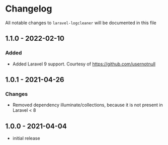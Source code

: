 # Changelog

All notable changes to `laravel-logcleaner` will be documented in this file

## 1.1.0 - 2022-02-10
### Added
- Added Laravel 9 support. Courtesy of https://github.com/usernotnull

## 1.0.1 - 2021-04-26
### Changes
- Removed dependency illuminate/collections, because it is not present in Laravel < 8

## 1.0.0 - 2021-04-04
- initial release
